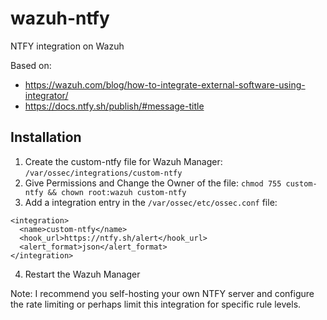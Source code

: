 # wazuh-ntfy
NTFY integration on Wazuh

Based on:
- https://wazuh.com/blog/how-to-integrate-external-software-using-integrator/
- https://docs.ntfy.sh/publish/#message-title

## Installation
1. Create the custom-ntfy file for Wazuh Manager: `/var/ossec/integrations/custom-ntfy`
2. Give Permissions and Change the Owner of the file: `chmod 755 custom-ntfy && chown root:wazuh custom-ntfy`
3. Add a integration entry in the `/var/ossec/etc/ossec.conf` file:
```
<integration>
  <name>custom-ntfy</name>
  <hook_url>https://ntfy.sh/alert</hook_url>
  <alert_format>json</alert_format>
</integration>
```
4. Restart the Wazuh Manager

Note: I recommend you self-hosting your own NTFY server and configure the rate limiting or perhaps limit this integration for specific rule levels.